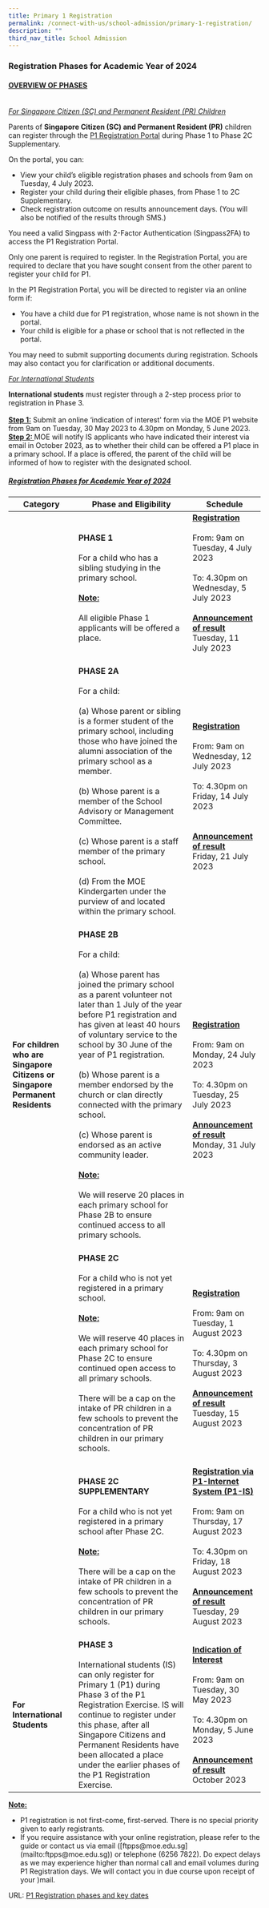 ```yaml
---
title: Primary 1 Registration
permalink: /connect-with-us/school-admission/primary-1-registration/
description: ""
third_nav_title: School Admission
---
```

### Registration Phases for Academic Year of 2024

<h4><u>OVERVIEW OF PHASES  </u></h4><br>
<i><u>For Singapore Citizen (SC) and Permanent Resident (PR) Children</u></i>

Parents of <b>Singapore Citizen (SC) and Permanent Resident (PR)</b> children can register through the [P1 Registration Portal](https://www.moe.gov.sg/primary/p1-registration/how-to-register) during Phase 1 to Phase 2C Supplementary.

On the portal, you can:
<ul>
<li>View your child’s eligible registration phases and schools from 9am on Tuesday, 4 July 2023.</li>
<li>Register your child during their eligible phases, from Phase 1 to 2C Supplementary.</li>
<li>Check registration outcome on results announcement days. (You will also be notified of the results through SMS.)</li></ul>

You need a valid Singpass with 2-Factor Authentication (Singpass2FA) to access the P1 Registration Portal.

Only one parent is required to register. In the Registration Portal, you are required to declare that you have sought consent from the other parent to register your child for P1.

In the P1 Registration Portal, you will be directed to register via an online form if:
<ul>
<li>You have a child due for P1 registration, whose name is not shown in the portal.</li>
	<li>Your child is eligible for a phase or school that is not reflected in the portal.</li></ul>

You may need to submit supporting documents during registration. Schools may also contact you for clarification or additional documents.

<i><u>For International Students</u></i>

<b>International students</b> must register through a 2-step process prior to registration in Phase 3. <br><br>
<b><u>Step 1:</u></b> Submit an online ‘indication of interest' form via the MOE P1 website from 9am on Tuesday, 30 May 2023 to 4.30pm on Monday, 5 June 2023. 
<br>
<b><u>Step 2: </u></b> MOE will notify IS applicants who have indicated their interest via email in October 2023, as to whether their child can be offered a P1 place in a primary school. If a place is offered, the parent of the child will be informed of how to register with the designated school.

<h5><u>Registration Phases for Academic Year of 2024  </u></h5>

<table>
<thead>
  <tr>
    <th>Category</th>
    <th>Phase and Eligibility</th>
    <th>Schedule</th>
  </tr>
</thead>
<tbody>
  <tr>
		<td rowspan="5"><b>For children who are Singapore Citizens or Singapore Permanent Residents</b></td>
		<td><b>PHASE 1</b><br><br>For a child who has a sibling studying in the primary school.<br><br><b><u>Note:</u></b><br><br>All eligible Phase 1 applicants will be offered a place.</td>
		<td><b><u>Registration</u></b><br><br>From: 9am on Tuesday, 4 July 2023<br><br>To: 4.30pm on Wednesday, 5 July 2023<br><br><b><u>Announcement of result</u></b><br>Tuesday, 11 July 2023<br><br></td>
  </tr>
  <tr>
    <td><b>PHASE 2A</b><br><br>For a child:<br><br>(a)  Whose parent or sibling is a former student of the primary school, including those who have joined the alumni association of the primary school as a member.<br><br>(b)  Whose parent is a member of the School Advisory or Management Committee. <br><br>(c)  Whose parent is a staff member of the primary school. <br><br>(d)  From the MOE Kindergarten under the purview of and located within the primary school. <br><br></td>
		<td><b><u>Registration</u></b><br><br>From: 9am on Wednesday, 12 July 2023<br><br>To: 4.30pm on Friday, 14 July 2023<br><br><br><b><u>Announcement of result</u></b><br>Friday, 21 July 2023</td>
  </tr>
  <tr>
		<td><b>PHASE 2B</b><br><br>For a child:<br><br>(a)  Whose parent has joined the primary school as a parent volunteer not later than 1 July of the year before P1 registration and has given at least 40 hours of voluntary service to the school by 30 June of the year of P1 registration.<br><br>(b)  Whose parent is a member endorsed by the church or clan directly connected with the primary school.<br><br>(c)  Whose parent is endorsed as an active community leader.<br><br><b><u>Note:</u></b><br><br>We will reserve 20 places in each primary school for Phase 2B to ensure continued access to all primary schools.<br><br></td>
		<td><b><u>Registration</u></b><br><br>From: 9am on Monday, 24 July 2023<br><br>To: 4.30pm on Tuesday, 25 July 2023<br><br><b><u>Announcement of result</u></b><br>Monday, 31 July 2023</td>
  </tr>
  <tr>
		<td><b>PHASE 2C</b><br><br>For a child who is not yet registered in a primary school.<br><br><b><u>Note:</u></b><br><br>We will reserve 40 places in each primary school for Phase 2C to ensure continued open access to all primary schools.<br><br>There will be a cap on the intake of PR children in a few schools to prevent the concentration of PR children in our primary schools.<br><br></td>
		<td><b><u>Registration</u></b><br><br>From: 9am on Tuesday, 1 August 2023<br><br>To: 4.30pm on Thursday, 3 August 2023<br><br><b><u>Announcement of result</u></b><br>Tuesday, 15 August 2023</td>
  </tr>
  <tr>
			<td><b>PHASE 2C SUPPLEMENTARY</b><br><br>For a child who is not yet registered in a primary school after Phase 2C.<br><br><b><u>Note:</u></b><br><br>There will be a cap on the intake of PR children in a few schools to prevent the concentration of PR children in our primary schools.</td>
		<td><b><u>Registration via P1-Internet System (P1-IS)</u></b><br><br>From: 9am on Thursday, 17 August 2023<br><br>To: 4.30pm on Friday, 18 August 2023<br><br><b><u>Announcement of result</u></b><br>Tuesday, 29 August 2023<br><br></td>
  </tr>
  <tr>
		<td><b>For International Students</b></td>
		<td><b>PHASE 3</b><br><br>International students (IS) can only register for Primary 1 (P1) during Phase 3 of the P1 Registration Exercise. IS will continue to register under this phase, after all Singapore Citizens and Permanent Residents have been allocated a place under the earlier phases of the P1 Registration Exercise.</td>
		<td><b><u>Indication of Interest</u></b><br><br>From: 9am on Tuesday, 30 May 2023<br><br>To: 4.30pm on Monday, 5 June 2023<br><br><b><u>Announcement of result</u></b><br>October 2023</td>
  </tr>
</tbody>
</table>

<b><u>Note:</u></b>
<ul>
	<li>P1 registration is not first-come, first-served. There is no special priority given to early registrants.</li>
	<li>If you require assistance with your online registration, please refer to the guide or contact us via email ([ftpps@moe.edu.sg] (mailto:ftpps@moe.edu.sg)) or telephone (6256 7822). Do expect delays as we may experience higher than normal call and email volumes during P1 Registration days. We will contact you in due course upon receipt of your )mail.</li>
</ul>


URL: [P1 Registration phases and key dates](https://www.moe.gov.sg/primary/p1-registration/registration-phases-key-dates)
